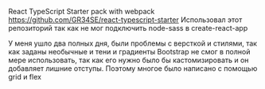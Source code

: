 
React TypeScript Starter pack with webpack
https://github.com/GR34SE/react-typescript-starter 
Использовал этот репозиторий так как не мог подключить node-sass в create-react-app

У меня ушло два полных дня, были проблемы с версткой и стилями, так как заданы необычные и тени и градиенты
Bootstrap не смог в полной мере использовать, так как его нужно было бы кастомизировать и он добавляет лишние отступы.
Поэтому многое было написано с помощью grid и flex
